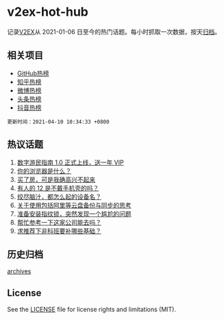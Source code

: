 # v2ex-hot-hub

 记录[V2EX](https://www.v2ex.com/)从 2021-01-06 日至今的热门话题。每小时抓取一次数据，按天[归档](archives)。
 
 ## 相关项目

- [GitHub热榜](https://github.com/snaildev/github-hot-hub)
- [知乎热榜](https://github.com/snaildev/zhihu-hot-hub)
- [微博热榜](https://github.com/snaildev/weibo-hot-hub)
- [头条热榜](https://github.com/snaildev/toutiao-hot-hub)
- [抖音热榜](https://github.com/snaildev/douyin-hot-hub)


 `更新时间：2021-04-10 10:34:33 +0800`

## 热议话题

1. [数字游民指南 1.0 正式上线，送一年 VIP](https://www.v2ex.com/t/769362)
1. [你的浏览器是什么？](https://www.v2ex.com/t/769433)
1. [买了房，可是我确高兴不起来](https://www.v2ex.com/t/769390)
1. [有人的 12 是不戴手机壳的吗？](https://www.v2ex.com/t/769377)
1. [绞尽脑汁，都怎么起的设备名？](https://www.v2ex.com/t/769488)
1. [关于使用包括阿里等云盘备份与同步的思考](https://www.v2ex.com/t/769339)
1. [准备安装指纹锁，突然发现一个尴尬的问题](https://www.v2ex.com/t/769409)
1. [帮忙参考一下这家公司能去吗？](https://www.v2ex.com/t/769340)
1. [求推荐下非科班要补哪些基础？](https://www.v2ex.com/t/769350)

## 历史归档

[archives](archives)

## License

See the [LICENSE](LICENSE) file for license rights and limitations (MIT).
